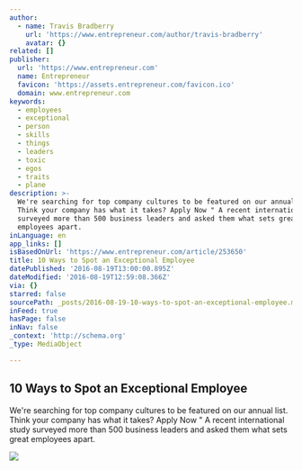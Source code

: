 ```yaml
---
author:
  - name: Travis Bradberry
    url: 'https://www.entrepreneur.com/author/travis-bradberry'
    avatar: {}
related: []
publisher:
  url: 'https://www.entrepreneur.com'
  name: Entrepreneur
  favicon: 'https://assets.entrepreneur.com/favicon.ico'
  domain: www.entrepreneur.com
keywords:
  - employees
  - exceptional
  - person
  - skills
  - things
  - leaders
  - toxic
  - egos
  - traits
  - plane
description: >-
  We're searching for top company cultures to be featured on our annual list.
  Think your company has what it takes? Apply Now " A recent international study
  surveyed more than 500 business leaders and asked them what sets great
  employees apart.
inLanguage: en
app_links: []
isBasedOnUrl: 'https://www.entrepreneur.com/article/253650'
title: 10 Ways to Spot an Exceptional Employee
datePublished: '2016-08-19T13:00:00.895Z'
dateModified: '2016-08-19T12:59:08.366Z'
via: {}
starred: false
sourcePath: _posts/2016-08-19-10-ways-to-spot-an-exceptional-employee.md
inFeed: true
hasPage: false
inNav: false
_context: 'http://schema.org'
_type: MediaObject

---
```

<article style=""><h1>10 Ways to Spot an Exceptional Employee</h1><p>We're searching for top company cultures to be featured on our annual list. Think your company has what it takes? Apply Now " A recent international study surveyed more than 500 business leaders and asked them what sets great employees apart.</p><img src="https://assets.entrepreneur.com/content/3x2/1300/20151009165704-office-workers-late-night-working.jpeg" /></article>